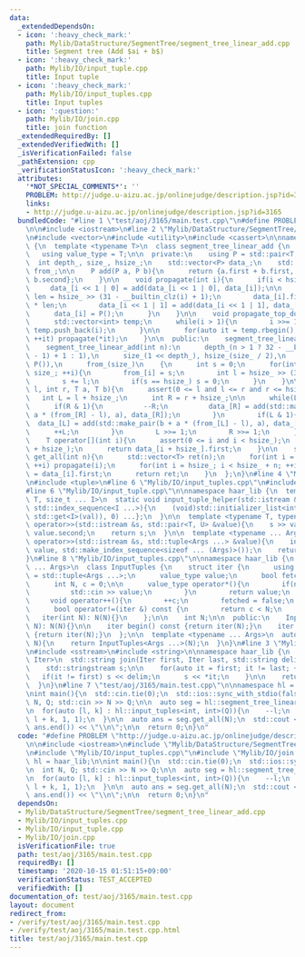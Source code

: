 ```yaml
---
data:
  _extendedDependsOn:
  - icon: ':heavy_check_mark:'
    path: Mylib/DataStructure/SegmentTree/segment_tree_linear_add.cpp
    title: Segment tree (Add $ai + b$)
  - icon: ':heavy_check_mark:'
    path: Mylib/IO/input_tuple.cpp
    title: Input tuple
  - icon: ':heavy_check_mark:'
    path: Mylib/IO/input_tuples.cpp
    title: Input tuples
  - icon: ':question:'
    path: Mylib/IO/join.cpp
    title: join function
  _extendedRequiredBy: []
  _extendedVerifiedWith: []
  _isVerificationFailed: false
  _pathExtension: cpp
  _verificationStatusIcon: ':heavy_check_mark:'
  attributes:
    '*NOT_SPECIAL_COMMENTS*': ''
    PROBLEM: http://judge.u-aizu.ac.jp/onlinejudge/description.jsp?id=3165
    links:
    - http://judge.u-aizu.ac.jp/onlinejudge/description.jsp?id=3165
  bundledCode: "#line 1 \"test/aoj/3165/main.test.cpp\"\n#define PROBLEM \"http://judge.u-aizu.ac.jp/onlinejudge/description.jsp?id=3165\"\
    \n\n#include <iostream>\n#line 2 \"Mylib/DataStructure/SegmentTree/segment_tree_linear_add.cpp\"\
    \n#include <vector>\n#include <utility>\n#include <cassert>\n\nnamespace haar_lib\
    \ {\n  template <typename T>\n  class segment_tree_linear_add {\n  public:\n \
    \   using value_type = T;\n\n  private:\n    using P = std::pair<T, T>;\n\n  \
    \  int depth_, size_, hsize_;\n    std::vector<P> data_;\n    std::vector<int>\
    \ from_;\n\n    P add(P a, P b){\n      return {a.first + b.first, a.second +\
    \ b.second};\n    }\n\n    void propagate(int i){\n      if(i < hsize_){\n   \
    \     data_[i << 1 | 0] = add(data_[i << 1 | 0], data_[i]);\n\n        const int\
    \ len = hsize_ >> (31 - __builtin_clz(i) + 1);\n        data_[i].first += data_[i].second\
    \ * len;\n        data_[i << 1 | 1] = add(data_[i << 1 | 1], data_[i]);\n\n  \
    \      data_[i] = P();\n      }\n    }\n\n    void propagate_top_down(int i){\n\
    \      std::vector<int> temp;\n      while(i > 1){\n        i >>= 1;\n       \
    \ temp.push_back(i);\n      }\n\n      for(auto it = temp.rbegin(); it != temp.rend();\
    \ ++it) propagate(*it);\n    }\n\n  public:\n    segment_tree_linear_add(){}\n\
    \    segment_tree_linear_add(int n):\n      depth_(n > 1 ? 32 - __builtin_clz(n\
    \ - 1) + 1 : 1),\n      size_(1 << depth_), hsize_(size_ / 2),\n      data_(size_,\
    \ P()),\n      from_(size_)\n    {\n      int s = 0;\n      for(int i = 1; i <\
    \ size_; ++i){\n        from_[i] = s;\n        int l = hsize_ >> (31 - __builtin_clz(i));\n\
    \        s += l;\n        if(s == hsize_) s = 0;\n      }\n    }\n\n    void update(int\
    \ l, int r, T a, T b){\n      assert(0 <= l and l <= r and r <= hsize_);\n   \
    \   int L = l + hsize_;\n      int R = r + hsize_;\n\n      while(L < R){\n  \
    \      if(R & 1){\n          --R;\n          data_[R] = add(std::make_pair(b +\
    \ a * (from_[R] - l), a), data_[R]);\n        }\n        if(L & 1){\n        \
    \  data_[L] = add(std::make_pair(b + a * (from_[L] - l), a), data_[L]);\n    \
    \      ++L;\n        }\n        L >>= 1;\n        R >>= 1;\n      }\n    }\n\n\
    \    T operator[](int i){\n      assert(0 <= i and i < hsize_);\n      propagate_top_down(i\
    \ + hsize_);\n      return data_[i + hsize_].first;\n    }\n\n    std::vector<T>\
    \ get_all(int n){\n      std::vector<T> ret(n);\n      for(int i = 1; i < hsize_;\
    \ ++i) propagate(i);\n      for(int i = hsize_; i < hsize_ + n; ++i) ret[i - hsize_]\
    \ = data_[i].first;\n      return ret;\n    }\n  };\n}\n#line 4 \"Mylib/IO/input_tuples.cpp\"\
    \n#include <tuple>\n#line 6 \"Mylib/IO/input_tuples.cpp\"\n#include <initializer_list>\n\
    #line 6 \"Mylib/IO/input_tuple.cpp\"\n\nnamespace haar_lib {\n  template <typename\
    \ T, size_t ... I>\n  static void input_tuple_helper(std::istream &s, T &val,\
    \ std::index_sequence<I ...>){\n    (void)std::initializer_list<int>{(void(s >>\
    \ std::get<I>(val)), 0) ...};\n  }\n\n  template <typename T, typename U>\n  std::istream&\
    \ operator>>(std::istream &s, std::pair<T, U> &value){\n    s >> value.first >>\
    \ value.second;\n    return s;\n  }\n\n  template <typename ... Args>\n  std::istream&\
    \ operator>>(std::istream &s, std::tuple<Args ...> &value){\n    input_tuple_helper(s,\
    \ value, std::make_index_sequence<sizeof ... (Args)>());\n    return s;\n  }\n\
    }\n#line 8 \"Mylib/IO/input_tuples.cpp\"\n\nnamespace haar_lib {\n  template <typename\
    \ ... Args>\n  class InputTuples {\n    struct iter {\n      using value_type\
    \ = std::tuple<Args ...>;\n      value_type value;\n      bool fetched = false;\n\
    \      int N, c = 0;\n\n      value_type operator*(){\n        if(not fetched){\n\
    \          std::cin >> value;\n        }\n        return value;\n      }\n\n \
    \     void operator++(){\n        ++c;\n        fetched = false;\n      }\n\n\
    \      bool operator!=(iter &) const {\n        return c < N;\n      }\n\n   \
    \   iter(int N): N(N){}\n    };\n\n    int N;\n\n  public:\n    InputTuples(int\
    \ N): N(N){}\n\n    iter begin() const {return iter(N);}\n    iter end() const\
    \ {return iter(N);}\n  };\n\n  template <typename ... Args>\n  auto input_tuples(int\
    \ N){\n    return InputTuples<Args ...>(N);\n  }\n}\n#line 3 \"Mylib/IO/join.cpp\"\
    \n#include <sstream>\n#include <string>\n\nnamespace haar_lib {\n  template <typename\
    \ Iter>\n  std::string join(Iter first, Iter last, std::string delim = \" \"){\n\
    \    std::stringstream s;\n\n    for(auto it = first; it != last; ++it){\n   \
    \   if(it != first) s << delim;\n      s << *it;\n    }\n\n    return s.str();\n\
    \  }\n}\n#line 7 \"test/aoj/3165/main.test.cpp\"\n\nnamespace hl = haar_lib;\n\
    \nint main(){\n  std::cin.tie(0);\n  std::ios::sync_with_stdio(false);\n\n  int\
    \ N, Q; std::cin >> N >> Q;\n\n  auto seg = hl::segment_tree_linear_add<int64_t>(N);\n\
    \n  for(auto [l, k] : hl::input_tuples<int, int>(Q)){\n    --l;\n    seg.update(l,\
    \ l + k, 1, 1);\n  }\n\n  auto ans = seg.get_all(N);\n  std::cout << hl::join(ans.begin(),\
    \ ans.end()) << \"\\n\";\n\n  return 0;\n}\n"
  code: "#define PROBLEM \"http://judge.u-aizu.ac.jp/onlinejudge/description.jsp?id=3165\"\
    \n\n#include <iostream>\n#include \"Mylib/DataStructure/SegmentTree/segment_tree_linear_add.cpp\"\
    \n#include \"Mylib/IO/input_tuples.cpp\"\n#include \"Mylib/IO/join.cpp\"\n\nnamespace\
    \ hl = haar_lib;\n\nint main(){\n  std::cin.tie(0);\n  std::ios::sync_with_stdio(false);\n\
    \n  int N, Q; std::cin >> N >> Q;\n\n  auto seg = hl::segment_tree_linear_add<int64_t>(N);\n\
    \n  for(auto [l, k] : hl::input_tuples<int, int>(Q)){\n    --l;\n    seg.update(l,\
    \ l + k, 1, 1);\n  }\n\n  auto ans = seg.get_all(N);\n  std::cout << hl::join(ans.begin(),\
    \ ans.end()) << \"\\n\";\n\n  return 0;\n}\n"
  dependsOn:
  - Mylib/DataStructure/SegmentTree/segment_tree_linear_add.cpp
  - Mylib/IO/input_tuples.cpp
  - Mylib/IO/input_tuple.cpp
  - Mylib/IO/join.cpp
  isVerificationFile: true
  path: test/aoj/3165/main.test.cpp
  requiredBy: []
  timestamp: '2020-10-15 01:51:15+09:00'
  verificationStatus: TEST_ACCEPTED
  verifiedWith: []
documentation_of: test/aoj/3165/main.test.cpp
layout: document
redirect_from:
- /verify/test/aoj/3165/main.test.cpp
- /verify/test/aoj/3165/main.test.cpp.html
title: test/aoj/3165/main.test.cpp
---
```

